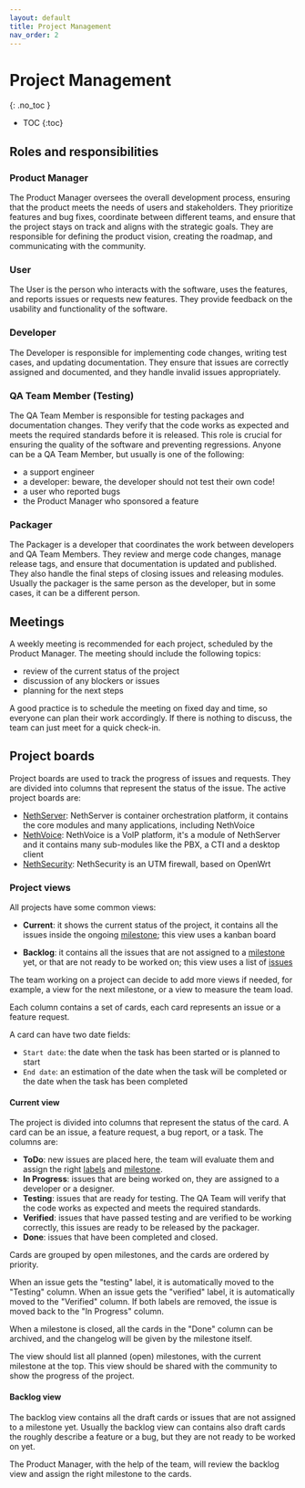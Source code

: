 ```yaml
---
layout: default
title: Project Management
nav_order: 2
---
```


# Project Management
{: .no_toc }

* TOC
{:toc}

## Roles and responsibilities

### Product Manager

The Product Manager oversees the overall development process, ensuring that the product meets the needs of users and stakeholders. They prioritize features and bug fixes, coordinate between different teams, and ensure that the project stays on track and aligns with the strategic goals.
They are responsible for defining the product vision, creating the roadmap, and communicating with the community.

### User

The User is the person who interacts with the software, uses the features, and reports issues or requests new features. They provide feedback on the usability and functionality of the software.

### Developer

The Developer is responsible for implementing code changes, writing test cases, and updating documentation. They ensure that issues are correctly assigned and documented, and they handle invalid issues appropriately.

### QA Team Member (Testing)

The QA Team Member is responsible for testing packages and documentation changes. They verify that the code works as expected and meets the required standards before it is released.
This role is crucial for ensuring the quality of the software and preventing regressions.
Anyone can be a QA Team Member, but usually is one of the following:
- a support engineer
- a developer: beware, the developer should not test their own code!
- a user who reported bugs
- the Product Manager who sponsored a feature

### Packager

The Packager is a developer that coordinates the work between developers and QA Team Members. They review and merge code changes, manage release tags, and ensure that documentation is updated and published. They also handle the final steps of closing issues and releasing modules.
Usually the packager is the same person as the developer, but in some cases, it can be a different person.

## Meetings

A weekly meeting is recommended for each project, scheduled by the Product Manager.
The meeting should include the following topics:
- review of the current status of the project
- discussion of any blockers or issues
- planning for the next steps

A good practice is to schedule the meeting on fixed day and time, so everyone can plan their work accordingly.
If there is nothing to discuss, the team can just meet for a quick check-in.

## Project boards

Project boards are used to track the progress of issues and requests. They are divided into columns that represent the status of the issue. The active project boards are:

- [NethServer](https://github.com/orgs/NethServer/projects/8): NethServer is container orchestration platform, it contains the core modules and many applications, including NethVoice
- [NethVoice](https://github.com/orgs/NethServer/projects/11): NethVoice is a VoIP platform, it's a module of NethServer and it contains many sub-modules like the PBX, a CTI and a desktop client
- [NethSecurity](https://github.com/orgs/NethServer/projects/10): NethSecurity is an UTM firewall, based on OpenWrt

### Project views

All projects have some common views:

- **Current**: it shows the current status of the project, it contains all the issues inside the ongoing [milestone](/milestones); this view uses a kanban board

- **Backlog**: it contains all the issues that are not assigned to a [milestone](/milestones) yet, or that are not ready to be worked on; this view uses a list of [issues](/issues)

The team working on a project can decide to add more views if needed, for example, a view for the next milestone, or a view to measure the team load.

Each column contains a set of cards, each card represents an issue or a feature request.

A card can have two date fields:
- `Start date`: the date when the task has been started or is planned to start
- `End date`: an estimation of the date when the task will be completed or the date when the task has been completed

#### Current view

The project is divided into columns that represent the status of the card.
A card can be an issue, a feature request, a bug report, or a task.
The columns are:

- **ToDo**: new issues are placed here, the team will evaluate them and assign the right [labels](/issues/#issue-labels) and [milestone](/milestones).
- **In Progress**: issues that are being worked on, they are assigned to a developer or a designer.
- **Testing**: issues that are ready for testing. The QA Team will verify that the code works as expected and meets the required standards.
- **Verified**: issues that have passed testing and are verified to be working correctly, this issues are ready to be released by the packager.
- **Done**: issues that have been completed and closed.

Cards are grouped by open milestones, and the cards are ordered by priority.

When an issue gets the "testing" label, it is automatically moved to the "Testing" column.
When an issue gets the "verified" label, it is automatically moved to the "Verified" column.
If both labels are removed, the issue is moved back to the "In Progress" column.

When a milestone is closed, all the cards in the "Done" column can be archived, and the changelog will be given by the milestone itself.

The view should list all planned (open) milestones, with the current milestone at the top.
This view should be shared with the community to show the progress of the project.

#### Backlog view

The backlog view contains all the draft cards or issues that are not assigned to a milestone yet.
Usually the backlog view can contains also draft cards the roughly describe a feature or a bug, but they are not ready to be worked on yet.

The Product Manager, with the help of the team, will review the backlog view and assign the right milestone to the cards.

